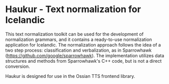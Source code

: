 # Haukur - Text normalization for Icelandic

This text normalization toolkit can be used for the development of normalization grammars, and it contains a ready-to-use normalization application for Icelandic.
The normalization approach follows the idea of a two step process: classification and verbalization, as in Sparrowhawk (https://github.com/google/sparrowhawk). The implementation utilizes data structures and methods from Sparrowhawk's C++ code, but is not a direct conversion. 

Haukur is designed for use in the Ossian TTS frontend library.